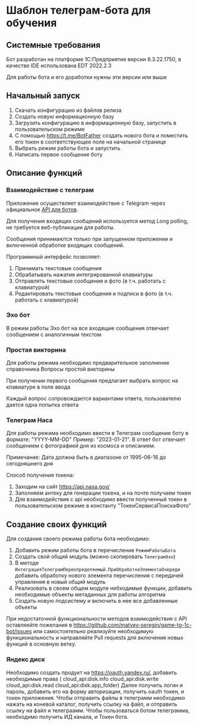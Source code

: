 # Шаблон телеграм-бота для обучения

## Системные требования

Бот разработан на платформе 1С:Предприятие версии 8.3.22.1750, в качестве IDE использована EDT 2022.2.3

Для работы бота и его доработки нужны эти версии или выше

## Начальный запуск

1. Скачать конфигурацию из файлов релиза
1. Создать новую информационную базу
1. Загрузить конфигурацию в информационную базу, запустить в пользовательском режиме
1. С помощью https://t.me/BotFather создать нового бота и поместить его токен в соответствующее поле на начальной странице
1. Выбрать режим работы бота и запустить
1. Написать первое сообщение боту

## Описание функций

### Взаимодействие с телеграм

Приложение осуществляет взаимодействие с Telegram через официальное [API для ботов](https://core.telegram.org/bots/api).

Для получения входящих сообщений используется метод Long polling, не требуется веб-публикации для работы.

Сообщения принимаются только при запущенном приложении и включенной обработке входящих сообщений.

Программный интерфейс позволяет:
1. Принимать текстовые сообщения
1. Обрабатывать нажатия интегрированной клавиатуры
1. Отправлять текстовые сообщения и фото (в т.ч. работать с клавиатурой)
1. Редактировать текстовые сообщения и подписи в фото (в т.ч. работать с клавиатурой)

### Эхо бот

В режим работы Эхо бот на все входящие сообщения отвечает сообщением с аналогичным текстом

### Простая викторина

Для работы режима необходимо предварительное заполнение справочника Вопросы простой викторины

При получении первого сообщения предлагает выбрать вопрос на клавиатуре в поле ввода

Каждый вопрос сопровождается вариантами ответа, пользователю дается одна попытка ответа

### Телеграм Наса

Для работы режима необходимо ввести в Телеграм сообщение боту в формате: "YYYY-MM-DD" Пример: "2023-01-21". В ответ бот отвечает сообщением с фотографией дня из космоса и описанием.

Примечание: Дата должна быть в диапазоне от 1995-06-16 до сегодняшнего дня

Способ получения токена: 

1. Заходим на сайт https://api.nasa.gov/
2. Заполняем антеку для генерации токена, и на почте получаем токен
3. Для взаимодействия с api необходимо ввести полученный токен в пользовательском режиме в константу "ТокенСервисаПоискаФото"

## Создание своих функций

Для создания своего режима работы бота необходимо:
1. Добавить режим работы бота в перечисление `РежимРаботыБота`
1. Создать свой общий модуль (можно скопировать `ТелеграмЭхо`)
1. В методе `ИнтеграцияТелеграмПереопределяемый.ПриОбработкеЭлементаОчереди` добавить обработку нового элемента перечисления с передачей управления в новый общий модуль
1. Реализовать в своем общем модуле небходимые функции, добавить необходимые объекты метаданных для работы алгоритма
1. Создать новую подсистему и включить в нее все добавленные объекты

При недостаточной функциональности методов взаимодействия с API оставляейте пожелания в https://github.com/matvey-seregin/game-tg-1c-bot/issues или самостоятельно реализуйте необходимую функциональность и направляйте Pull requests для включения новых функций в основную ветку.

### Яндекс диск
Необходимо создать продукт на https://oauth.yandex.ru/, 
добавить необходимые права ( cloud_api:disk.info
                              cloud_api:disk.write
                              cloud_api:disk.read
                              cloud_api:disk.app_folder)
Далее получить логин и пароль, добавить его на форму авторизации, получить oauth токен, и токен приложения.
Чтобы отправить файлы в телеграмм необходимо нажать на коневой каталог, получить ссылку на файл, и отправить ссылку на файл и телеграамм. 
Чтобы пользоваться ботом телеграмма, необходимо получить ИД канала, и Токен бота.
